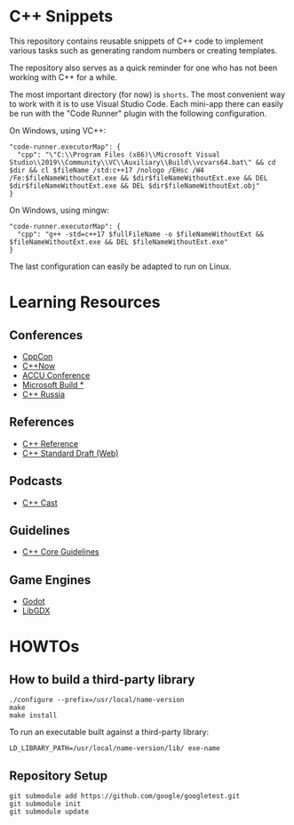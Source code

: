 # C++ Snippets
This repository contains reusable snippets of C++ code to implement various
tasks such as generating random numbers or creating templates.

The repository also serves as a quick reminder for one who has not been working
with C++ for a while.

The most important directory (for now) is `shorts`. The most convenient way to work
with it is to use Visual Studio Code. Each mini-app there can easily be run with
the "Code Runner" plugin with the following configuration.

On Windows, using VC++:
```
"code-runner.executorMap": {
  "cpp": "\"C:\\Program Files (x86)\\Microsoft Visual Studio\\2019\\Community\\VC\\Auxiliary\\Build\\vcvars64.bat\" && cd $dir && cl $fileName /std:c++17 /nologo /EHsc /W4 /Fe:$fileNameWithoutExt.exe && $dir$fileNameWithoutExt.exe && DEL $dir$fileNameWithoutExt.exe && DEL $dir$fileNameWithoutExt.obj"
}
```

On Windows, using mingw:
```
"code-runner.executorMap": {
  "cpp": "g++ -std=c++17 $fullFileName -o $fileNameWithoutExt && $fileNameWithoutExt.exe && DEL $fileNameWithoutExt.exe"
}
```

The last configuration can easily be adapted to run on Linux.

# Learning Resources

## Conferences

- [CppCon](https://www.youtube.com/user/CppCon/playlists)
- [C++Now](https://www.youtube.com/user/BoostCon/playlists)
- [ACCU Conference](https://www.youtube.com/channel/UCJhay24LTpO1s4bIZxuIqKw/featured)
- [Microsoft Build *](https://www.youtube.com/channel/UCsMica-v34Irf9KVTh6xx-g/playlists?view=50&sort=dd&shelf_id=16)
- [C++ Russia](https://www.youtube.com/channel/UCJ9v015sPgEi0jJXe_zanjA)

## References

- [C++ Reference](https://en.cppreference.com/w/)
- [C++ Standard Draft (Web)](https://eel.is/c++draft/)

## Podcasts

- [C++ Cast](http://cppcast.com/)

## Guidelines

- [C++ Core Guidelines](https://github.com/isocpp/CppCoreGuidelines/blob/master/CppCoreGuidelines.md)

## Game Engines
- [Godot](https://godotengine.org/download)
- [LibGDX](https://libgdx.badlogicgames.com/)


# HOWTOs

## How to build a third-party library
```
./configure --prefix=/usr/local/name-version
make
make install
```

To run an executable built against a third-party library:
```
LD_LIBRARY_PATH=/usr/local/name-version/lib/ exe-name
```

## Repository Setup

```
git submodule add https://github.com/google/googletest.git
git submodule init
git submodule update
```
